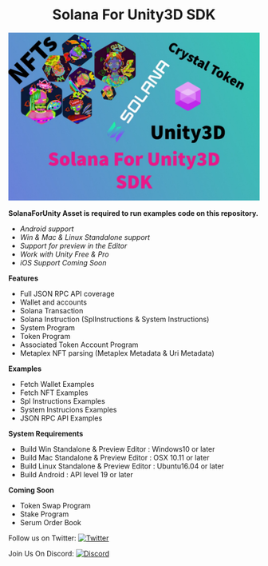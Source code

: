 <h1 align="center"> Solana For Unity3D SDK</h1>

![image description](Sol4Unity3D-SDK/solanaforunity.jpeg)

**SolanaForUnity Asset is required to run examples code on this repository.**

   - *Android support*
   - *Win & Mac & Linux Standalone support*
   - *Support for preview in the Editor*
   - *Work with Unity Free & Pro*
   - *iOS Support Coming Soon*

**Features**

   - Full JSON RPC API coverage
   - Wallet and accounts
   - Solana Transaction
   - Solana Instruction (SplInstructions & System Instructions)
   - System Program
   - Token Program
   - Associated Token Account Program
   - Metaplex NFT parsing (Metaplex Metadata & Uri Metadata)

**Examples**

   - Fetch Wallet Examples
   - Fetch NFT Examples
   - Spl Instructions Examples
   - System Instrucions Examples
   - JSON RPC API Examples

**System Requirements**

- Build Win Standalone & Preview Editor : Windows10 or later
- Build Mac Standalone & Preview Editor : OSX 10.11 or later
- Build Linux Standalone & Preview Editor : Ubuntu16.04 or later
- Build Android : API level 19 or later

**Coming Soon**

- Token Swap Program
- Stake Program
- Serum Order Book

Follow us on Twitter: [![Twitter](https://badgen.net/badge/icon/twitter?icon=twitter&label)](https://twitter.com/sol_crystal_io)

Join Us On Discord: [![Discord](https://badgen.net/badge/icon/discord?icon=discord&label)](https://discord.gg/mnXrKea6TF)



